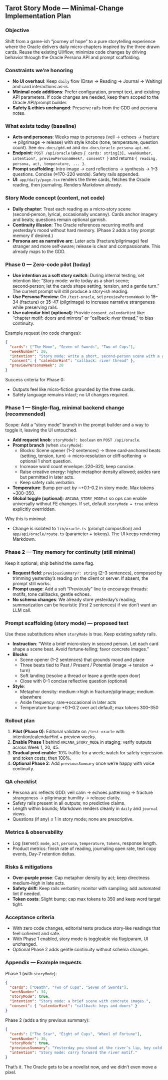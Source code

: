 ## Tarot Story Mode — Minimal-Change Implementation Plan

### Objective

Shift from a game-ish “journey of hope” to a pure storytelling experience where the Oracle delivers daily micro‑chapters inspired by the three drawn cards. Reuse the existing UI/flow; minimize code changes by driving behavior through the Oracle Persona API and prompt scaffolding.

### Constraints we’re honoring

- **No UI overhaul**: Keep `daily` flow (Draw → Reading → Journal → Waiting) and card interactions as-is.
- **Minimal code additions**: Prefer configuration, prompt text, and existing API parameters. If code changes are needed, keep them scoped to the Oracle API/prompt builder.
- **Safety & ethics unchanged**: Preserve rails from the GDD and persona notes.

### What exists today (baseline)

- **Acts and personas**: Weeks map to personas (veil → echoes → fracture → pilgrimage → release) with style knobs (tone, temperature, question count). See `dev-docs/gdd.md` and `dev-docs/oracle-persona-api.md`.
- **Endpoint**: `POST /api/oracle` takes `{ cards: string[3], weekNumber, intention?, previewPersonaWeek?, consent? }` and returns `{ reading, persona, act, temperature, ... }`.
- **Prompt scaffolding**: Intro image → card reflections → synthesis → 1–3 questions. Concise (≈170–220 words). Safety rails appended.
- **UI**: `app/daily/page.tsx` renders the three cards, fetches the Oracle reading, then journaling. Renders Markdown already.

### Story Mode concept (content, not code)

- **Daily chapter**: Treat each reading as a micro‑story scene (second‑person, lyrical, occasionally uncanny). Cards anchor imagery and beats; questions remain optional garnish.
- **Continuity illusion**: The Oracle references recurring motifs and yesterday’s mood without hard memory. (Phase 2 adds a tiny prompt memory if desired.)
- **Persona arc as narrative arc**: Later acts (fracture/pilgrimage) feel stranger and more self‑aware; release is clear and compassionate. This already maps to the GDD.

### Phase 0 — Zero-code pilot (today)

- **Use intention as a soft story switch**: During internal testing, set intention like: “Story mode: write today as a short scene; second‑person; let the cards shape setting, tension, and a gentle turn.” The current prompt will still produce a story‑ish reading.
- **Use Persona Preview**: On `/test-oracle`, set `previewPersonaWeek` to 18–34 (fracture) or 35–47 (pilgrimage) to increase narrative strangeness while preserving rails.
- **Use calendar hint (optional)**: Provide `consent.calendarHint` like: “chapter motif: doors and mirrors” or “callback: river thread,” to bias continuity.

Example request (no code changes):

```json
{
  "cards": ["The Moon", "Seven of Swords", "Two of Cups"],
  "weekNumber": 20,
  "intention": "Story mode: write a short, second-person scene with a gentle turn.",
  "consent": { "calendarHint": "callback: river thread" },
  "previewPersonaWeek": 20
}
```

Success criteria for Phase 0:

- Outputs feel like micro‑fiction grounded by the three cards.
- Safety language remains intact; no UI changes required.

### Phase 1 — Single-flag, minimal backend change (recommended)

Scope: Add a “story mode” branch in the prompt builder and a way to toggle it, leaving the UI untouched.

- **Add request knob**: `storyMode?: boolean` on `POST /api/oracle`.
- **Prompt branch** (when `storyMode`):
  - Blocks: Scene opener (1–2 sentences) → three card‑anchored beats (setting, tension, turn) → micro‑resolution or cliff‑softening → optional 1 short question.
  - Increase word count envelope: 220–320, keep concise.
  - Raise creative energy: higher metaphor density allowed; asides rare but permitted in later acts.
  - Keep safety rails verbatim.
- **Temperature**: Bump per‑act by ~+0.1–0.2 in story mode. Max tokens ~300–350.
- **Global toggle (optional)**: `ARCANA_STORY_MODE=1` so ops can enable universally without FE changes. If set, default `storyMode = true` unless explicitly overridden.

Why this is minimal:

- Change is isolated to `lib/oracle.ts` (prompt composition) and `app/api/oracle/route.ts` (parameter + tokens). The UI keeps rendering Markdown.

### Phase 2 — Tiny memory for continuity (still minimal)

Keep it optional; ship behind the same flag.

- **Request field**: `previousSummary?: string` (2–3 sentences), composed by trimming yesterday’s reading on the client or server. If absent, the prompt still works.
- **Prompt usage**: Add a soft “Previously” line to encourage threads: motifs, tone callbacks, gentle echoes.
- **No schema changes**: We already store yesterday’s reading; summarization can be heuristic (first 2 sentences) if we don’t want an LLM call.

### Prompt scaffolding (story mode) — proposed text

Use these substitutions when `storyMode` is true. Keep existing safety rails.

- **Instruction**: “Write a brief micro‑story in second person. Let each card shape a scene beat. Avoid fortune‑telling; favor concrete images.”
- **Blocks**:
  - Scene opener (1–2 sentences) that grounds mood and place
  - Three beats tied to Past / Present / Potential (image → tension → turn)
  - Soft landing (resolve a thread or leave a gentle open door)
  - Close with 0–1 concise reflective question (optional)
- **Style**:
  - Metaphor density: medium→high in fracture/pilgrimage; medium elsewhere
  - Aside frequency: rare→occasional in later acts
  - Temperature bump: +0.1–0.2 over act default; max tokens 300–350

### Rollout plan

1. **Pilot (Phase 0)**: Editorial validate on `/test-oracle` with intention/calendarHint + preview weeks.
2. **Enable Phase 1** behind `ARCANA_STORY_MODE` in staging; verify outputs across Week 1, 20, 45.
3. **Gradual prod enable**: 10% traffic for a week; watch for safety regression and token costs; then 100%.
4. **Optional Phase 2**: Add `previousSummary` once we’re happy with voice continuity.

### QA checklist

- Persona arc reflects GDD: veil calm → echoes patterning → fracture strangeness → pilgrimage humility → release clarity.
- Safety rails present in all outputs; no predictive claims.
- Length within bounds; Markdown renders cleanly in `daily` and `journal` views.
- Questions (if any) ≤ 1 in story mode; none are prescriptive.

### Metrics & observability

- Log (server): `mode`, `act`, `persona`, `temperature`, `tokens`, response length.
- Product metrics: finish rate of reading, journaling open rate, text copy events, Day‑7 retention deltas.

### Risks & mitigations

- **Over‑purple prose**: Cap metaphor density by act; keep directness medium–high in late acts.
- **Safety drift**: Keep rails verbatim; monitor with sampling; add automated lint if needed.
- **Token costs**: Slight bump; cap max tokens to 350 and keep word target tight.

### Acceptance criteria

- With zero code changes, editorial tests produce story‑like readings that feel coherent and safe.
- With Phase 1 enabled, story mode is toggleable via flag/param, UI unchanged.
- Optional Phase 2 adds gentle continuity without schema changes.

### Appendix — Example requests

Phase 1 (with `storyMode`):

```json
{
  "cards": ["Death", "Two of Cups", "Seven of Swords"],
  "weekNumber": 34,
  "storyMode": true,
  "intention": "Story mode: a brief scene with concrete images.",
  "consent": { "calendarHint": "callback: keys and doors" }
}
```

Phase 2 (adds a tiny previous summary):

```json
{
  "cards": ["The Star", "Eight of Cups", "Wheel of Fortune"],
  "weekNumber": 36,
  "storyMode": true,
  "previousSummary": "Yesterday you stood at the river’s lip, key cold in your palm, listening for the door that sounded like your name.",
  "intention": "Story mode: carry forward the river motif."
}
```

That’s it. The Oracle gets to be a novelist now, and we didn’t even move a pixel.


